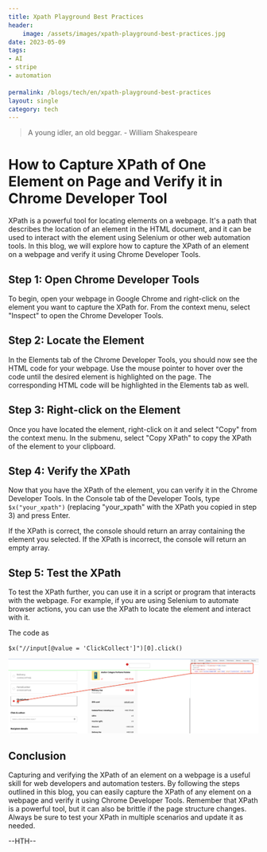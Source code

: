 ```yaml
---
title: Xpath Playground Best Practices
header:
    image: /assets/images/xpath-playground-best-practices.jpg
date: 2023-05-09
tags:
- AI
- stripe
- automation

permalink: /blogs/tech/en/xpath-playground-best-practices
layout: single
category: tech
---
```

> A young idler, an old beggar. - William Shakespeare


# How to Capture XPath of One Element on Page and Verify it in Chrome Developer Tool

XPath is a powerful tool for locating elements on a webpage. It's a path that describes the location of an element in the HTML document, and it can be used to interact with the element using Selenium or other web automation tools. In this blog, we will explore how to capture the XPath of an element on a webpage and verify it using Chrome Developer Tools.

## Step 1: Open Chrome Developer Tools

To begin, open your webpage in Google Chrome and right-click on the element you want to capture the XPath for. From the context menu, select "Inspect" to open the Chrome Developer Tools.

## Step 2: Locate the Element

In the Elements tab of the Chrome Developer Tools, you should now see the HTML code for your webpage. Use the mouse pointer to hover over the code until the desired element is highlighted on the page. The corresponding HTML code will be highlighted in the Elements tab as well.

## Step 3: Right-click on the Element

Once you have located the element, right-click on it and select "Copy" from the context menu. In the submenu, select "Copy XPath" to copy the XPath of the element to your clipboard.

## Step 4: Verify the XPath

Now that you have the XPath of the element, you can verify it in the Chrome Developer Tools. In the Console tab of the Developer Tools, type `$x("your_xpath")` (replacing "your_xpath" with the XPath you copied in step 3) and press Enter.

If the XPath is correct, the console should return an array containing the element you selected. If the XPath is incorrect, the console will return an empty array.

## Step 5: Test the XPath

To test the XPath further, you can use it in a script or program that interacts with the webpage. For example, if you are using Selenium to automate browser actions, you can use the XPath to locate the element and interact with it.

The code as 
```shell
$x("//input[@value = 'ClickCollect']")[0].click()
```
![img.png](/assets/images/xpath-chrome.png)


## Conclusion

Capturing and verifying the XPath of an element on a webpage is a useful skill for web developers and automation testers. By following the steps outlined in this blog, you can easily capture the XPath of any element on a webpage and verify it using Chrome Developer Tools. Remember that XPath is a powerful tool, but it can also be brittle if the page structure changes. Always be sure to test your XPath in multiple scenarios and update it as needed.

--HTH--
